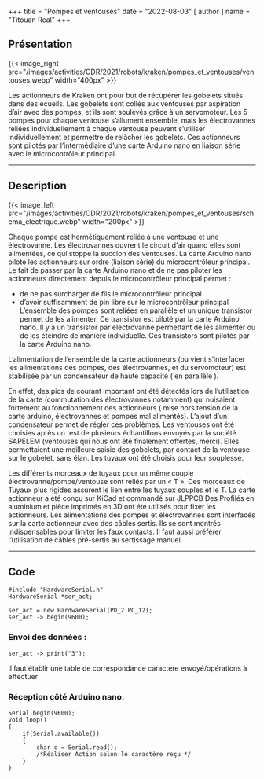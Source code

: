 +++
title = "Pompes et ventouses"
date = "2022-08-03"
[ author ]
  name = "Titouan Real"
+++

## Présentation
{{< image_right src="/images/activities/CDR/2021/robots/kraken/pompes_et_ventouses/ventouses.webp" width="400px" >}}

Les actionneurs de Kraken ont pour but de récupérer les gobelets situés dans des écueils. Les gobelets sont collés aux ventouses par aspiration d’air avec des pompes, et ils sont soulevés grâce à un servomoteur. Les 5 pompes pour chaque ventouse s’allument ensemble, mais les électrovannes reliées individuellement à chaque ventouse peuvent s’utiliser individuellement et permettre de relâcher les gobelets. Ces actionneurs sont pilotés par l’intermédiaire d’une carte Arduino nano en liaison série avec le microcontrôleur principal.

***

## Description
{{< image_left src="/images/activities/CDR/2021/robots/kraken/pompes_et_ventouses/schema_electrique.webp" width="200px" >}}

Chaque pompe est hermétiquement reliée à une ventouse et une électrovanne. Les électrovannes ouvrent le circuit d’air quand elles sont alimentées, ce qui stoppe la succion des ventouses. La carte Arduino nano pilote les actionneurs sur ordre (liaison série) du microcontrôleur principal. Le fait de passer par la carte Arduino nano et de ne pas piloter les actionneurs directement depuis le microcontrôleur principal permet :
* de ne pas surcharger de fils le microcontrôleur principal
* d’avoir suffisamment de pin libre sur le microcontrôleur principal
L’ensemble des pompes sont reliées en parallèle et un unique transistor permet de les alimenter. Ce transistor est piloté par la carte Arduino nano. Il y a un transistor par électrovanne permettant de les alimenter ou de les éteindre de manière individuelle. Ces transistors sont pilotés par la carte Arduino nano.

L’alimentation de l’ensemble de la carte actionneurs (ou vient s’interfacer les alimentations des pompes, des électrovannes, et du servomoteur) est stabilisée par un condensateur de haute capacité ( en parallèle ).

En effet, des pics de courant important ont été détectés lors de l’utilisation de la carte (commutation des électrovannes notamment) qui nuisaient fortement au fonctionnement des actionneurs ( mise hors tension de la carte arduino, électrovannes et pompes mal alimentés). L’ajout d’un condensateur permet de régler ces problèmes. Les ventouses ont été choisies après un test de plusieurs échantillons envoyés par la société SAPELEM (ventouses qui nous ont été finalement offertes, merci). Elles permettaient une meilleure saisie des gobelets, par contact de la ventouse sur le gobelet, sans élan. Les tuyaux ont été choisis pour leur souplesse.

Les différents morceaux de tuyaux pour un même couple électrovanne/pompe/ventouse sont reliés par un « T ». Des morceaux de Tuyaux plus rigides assurent le lien entre les tuyaux souples et le T. La carte actionneur a été conçu sur KiCad et commandé sur JLPPCB Des Profilés en aluminium et pièce imprimés en 3D ont été utilisés pour fixer les actionneurs. Les alimentations des pompes et électrovannes sont interfacés sur la carte actionneur avec des câbles sertis. Ils se sont montrés indispensables pour limiter les faux contacts. Il faut aussi préférer l’utilisation de câbles pré-sertis au sertissage manuel.

***

## Code

    #include "HardwareSerial.h"
    HardwareSerial *ser_act;

    ser_act = new HardwareSerial(PD_2 PC_12);
    ser_act -> begin(9600);

### Envoi des données :

    ser_act -> print("3");

Il faut établir une table de correspondance caractère envoyé/opérations à effectuer

### Réception côté Arduino nano:

    Serial.begin(9600);
    void loop()
    {
        if(Serial.available())
        {
            char c = Serial.read();
            /*Réaliser Action selon le caractère reçu */
        }
    }
